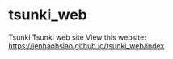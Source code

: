 # tsunki_web
Tsunki Tsunki web site 
View this website: https://jenhaohsiao.github.io/tsunki_web/index
